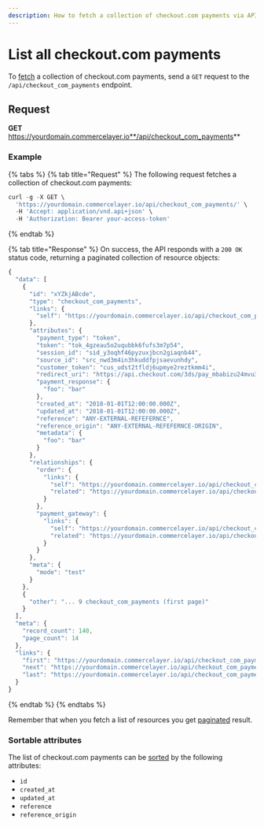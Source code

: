 ```yaml
---
description: How to fetch a collection of checkout.com payments via API
---
```


# List all checkout.com payments

To <a href="https://docs.commercelayer.io/developers/fetching-resources" target="_blank">fetch</a> a collection of checkout.com payments, send a `GET` request to the `/api/checkout_com_payments` endpoint.

## Request

**GET** https://yourdomain.commercelayer.io**/api/checkout_com_payments**

### **Example**

{% tabs %}
{% tab title="Request" %}
The following request fetches a collection of checkout.com payments:

```javascript
curl -g -X GET \
  'https://yourdomain.commercelayer.io/api/checkout_com_payments/' \
  -H 'Accept: application/vnd.api+json' \
  -H 'Authorization: Bearer your-access-token'
```
{% endtab %}

{% tab title="Response" %}
On success, the API responds with a `200 OK` status code, returning a paginated collection of resource objects:

```javascript
{
  "data": [
    {
      "id": "xYZkjABcde",
      "type": "checkout_com_payments",
      "links": {
        "self": "https://yourdomain.commercelayer.io/api/checkout_com_payments/xYZkjABcde"
      },
      "attributes": {
        "payment_type": "token",
        "token": "tok_4gzeau5o2uqubbk6fufs3m7p54",
        "session_id": "sid_y3oqhf46pyzuxjbcn2giaqnb44",
        "source_id": "src_nwd3m4in3hkuddfpjsaevunhdy",
        "customer_token": "cus_udst2tfldj6upmye2reztkmm4i",
        "redirect_uri": "https://api.checkout.com/3ds/pay_mbabizu24mvu3mela5njyhpit4",
        "payment_response": {
          "foo": "bar"
        },
        "created_at": "2018-01-01T12:00:00.000Z",
        "updated_at": "2018-01-01T12:00:00.000Z",
        "reference": "ANY-EXTERNAL-REFEFERNCE",
        "reference_origin": "ANY-EXTERNAL-REFEFERNCE-ORIGIN",
        "metadata": {
          "foo": "bar"
        }
      },
      "relationships": {
        "order": {
          "links": {
            "self": "https://yourdomain.commercelayer.io/api/checkout_com_payments/xYZkjABcde/relationships/order",
            "related": "https://yourdomain.commercelayer.io/api/checkout_com_payments/xYZkjABcde/order"
          }
        },
        "payment_gateway": {
          "links": {
            "self": "https://yourdomain.commercelayer.io/api/checkout_com_payments/xYZkjABcde/relationships/payment_gateway",
            "related": "https://yourdomain.commercelayer.io/api/checkout_com_payments/xYZkjABcde/payment_gateway"
          }
        }
      },
      "meta": {
        "mode": "test"
      }
    },
    {
      "other": "... 9 checkout_com_payments (first page)"
    }
  ],
  "meta": {
    "record_count": 140,
    "page_count": 14
  },
  "links": {
    "first": "https://yourdomain.commercelayer.io/api/checkout_com_payments?page[number]=1&page[size]=10",
    "next": "https://yourdomain.commercelayer.io/api/checkout_com_payments?page[number]=2&page[size]=10",
    "last": "https://yourdomain.commercelayer.io/api/checkout_com_payments?page[number]=14&page[size]=10"
  }
}
```
{% endtab %}
{% endtabs %}

Remember that when you fetch a list of resources you get <a href="https://docs.commercelayer.io/developers/pagination" target="_blank">paginated</a> result.

### Sortable attributes

The list of checkout.com payments can be <a href="https://docs.commercelayer.io/developers/sorting-results" target="_blank">sorted</a> by the following attributes:

* `id`
* `created_at`
* `updated_at`
* `reference`
* `reference_origin`


